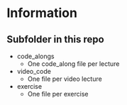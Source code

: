 # Information

## Subfolder in this repo 
- code_alongs
    - One code_along file per lecture 
- video_code
    - One file per video lecture 
- exercise 
    - One file per exercise 

